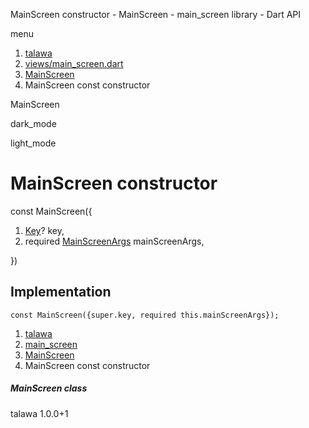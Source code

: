 




MainScreen constructor - MainScreen - main\_screen library - Dart API







menu

1. [talawa](../../index.html)
2. [views/main\_screen.dart](../../views_main_screen/views_main_screen-library.html)
3. [MainScreen](../../views_main_screen/MainScreen-class.html)
4. MainScreen const constructor

MainScreen


dark\_mode

light\_mode




# MainScreen constructor


const
MainScreen({

1. [Key](https://api.flutter.dev/flutter/foundation/Key-class.html)? key,
2. required [MainScreenArgs](../../models_mainscreen_navigation_args/MainScreenArgs-class.html) mainScreenArgs,

})

## Implementation

```
const MainScreen({super.key, required this.mainScreenArgs});
```

 


1. [talawa](../../index.html)
2. [main\_screen](../../views_main_screen/views_main_screen-library.html)
3. [MainScreen](../../views_main_screen/MainScreen-class.html)
4. MainScreen const constructor

##### MainScreen class





talawa
1.0.0+1






